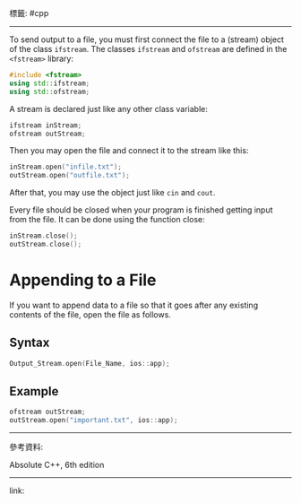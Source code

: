 標籤: #cpp 

---

To send output to a file, you must first connect the file to a (stream) object of the class `ifstream`. The classes `ifstream` and `ofstream` are defined in the `<fstream>` library:

```cpp
#include <fstream>
using std::ifstream;
using std::ofstream;
```

A stream is declared just like any other class variable:

```cpp
ifstream inStream;
ofstream outStream;
```

Then you may open the file and connect it to the stream like this:

```cpp
inStream.open("infile.txt");
outStream.open("outfile.txt");
```

After that, you may use the object just like `cin` and `cout`.

Every file should be closed when your program is finished getting input from the file. It can be done using the function close:

```cpp
inStream.close();
outStream.close();
```

# Appending to a File

If you want to append data to a file so that it goes after any existing contents of the file, open the file as follows.

## Syntax

```cpp
Output_Stream.open(File_Name, ios::app);
```

## Example

```cpp
ofstream outStream;
outStream.open("important.txt", ios::app);
```

---

參考資料:

Absolute C++, 6th edition

---

link:

